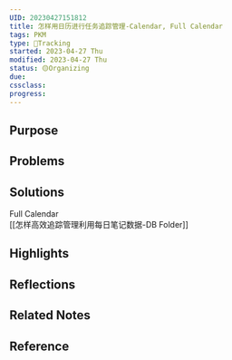 ```yaml
---
UID: 20230427151812 
title: 怎样用日历进行任务追踪管理-Calendar, Full Calendar
tags: PKM
type: 💪Tracking
started: 2023-04-27 Thu
modified: 2023-04-27 Thu
status: 🟡Organizing
due:
cssclass: 
progress:
---
```

## Purpose

## Problems

## Solutions
Full Calendar  
[[怎样高效追踪管理利用每日笔记数据-DB Folder]]
## Highlights

## Reflections

## Related Notes

## Reference
